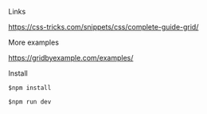 Links

https://css-tricks.com/snippets/css/complete-guide-grid/

More examples

https://gridbyexample.com/examples/

Install


`$npm install`

`$npm run dev`